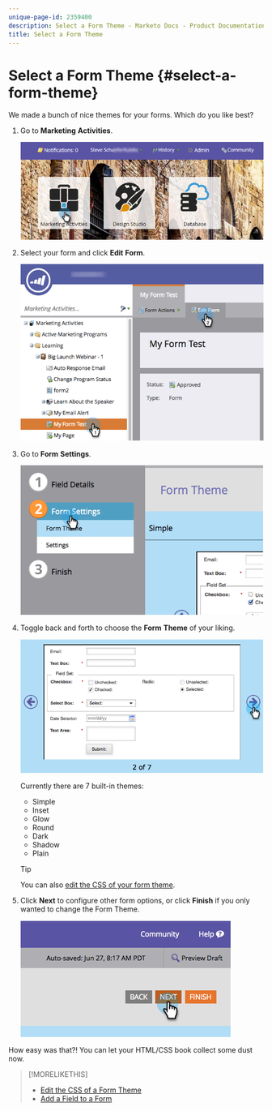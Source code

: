 ```yaml
---
unique-page-id: 2359400
description: Select a Form Theme - Marketo Docs - Product Documentation
title: Select a Form Theme
---
```


# Select a Form Theme {#select-a-form-theme}

We made a bunch of nice themes for your forms. Which do you like best?

1. Go to **Marketing** **Activities**.

   ![](assets/login-marketing-activities-1.png)

1. Select your form and click **Edit** **Form**.

   ![](assets/editform.png)

1. Go to **Form** **Settings**.

   ![](assets/image2014-9-15-17-7-7.png)

1. Toggle back and forth to choose the **Form** **Theme** of your liking. 

   ![](assets/image2014-9-15-17-3a7-3a20.png)

   Currently there are 7 built-in themes:

    * Simple
    * Inset
    * Glow
    * Round
    * Dark
    * Shadow
    * Plain

   >[!TIP]
   >
   >You can also [edit the CSS of your form theme](../../../../product-docs/demand-generation/forms/form-design/edit-the-css-of-a-form-theme.md).

1. Click **Next** to configure other form options, or click **Finish** if you only wanted to change the Form Theme.

   ![](assets/image2014-9-15-17-3a8-3a22.png)

How easy was that?! You can let your HTML/CSS book collect some dust now.

>[!MORELIKETHIS]
>
>* [Edit the CSS of a Form Theme](../../../../product-docs/demand-generation/forms/form-design/edit-the-css-of-a-form-theme.md)
>* [Add a Field to a Form](add-a-field-to-a-form.md)
>

